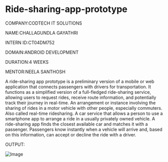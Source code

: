 # Ride-sharing-app-prototype

COMPANY:CODTECH IT SOLUTIONS

NAME:CHALLAGUNDLA GAYATHRI

INTERN ID:CT04DM752

DOMAIN:ANDROID DEVELOPMENT

DURATION:4 WEEKS

MENTOR:NEELA SANTHOSH

A ride-sharing app prototype is a preliminary version of a mobile or web application that connects passengers with drivers for transportation. It functions as a simplified version of a full-fledged ride-sharing service, allowing users to request rides, receive route information, and potentially track their journey in real-time. An arrangement or instance involving the sharing of rides in a motor vehicle with other people, especially commuters. Also called real-time ridesharing. A car service that allows a person to use a smartphone app to arrange a ride in a usually privately owned vehicle. A ride-sharing app finds the closest available car and matches it with a passenger. Passengers know instantly when a vehicle will arrive and, based on this information, can accept or decline the ride with a driver.

OUTPUT:

![Image](https://github.com/user-attachments/assets/2001844b-6510-4c89-86e8-3d8b71ee717a)

